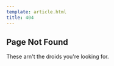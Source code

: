 ```yaml
---
template: article.html
title: 404
---
```


## Page Not Found

These arn't the droids you're looking for.
